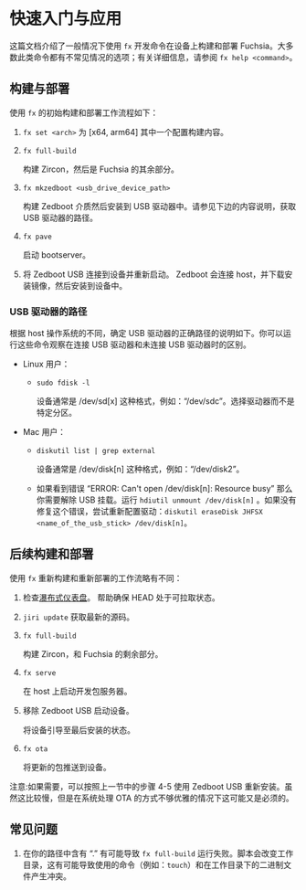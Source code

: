 <!--# Build and Pave Quickstart-->

# 快速入门与应用

<!--This document captures the common-case workflow for building and deploying
Fuchsia onto a device using `fx` development commands. Most such commands
have options for less common situations; see `fx help <command>` for details.-->
这篇文档介绍了一般情况下使用 `fx` 开发命令在设备上构建和部署 Fuchsia。大多数此类命令都有不常见情况的选项；有关详细信息，请参阅 `fx help <command>`。

<!--## Initial Build and Deploy-->

## 构建与部署

<!--The initial build and deploy workflow using `fx` is as follows:-->
使用 `fx` 的初始构建和部署工作流程如下：

<!--1. `fx set <arch>`
       Configures the build for <arch>: one of [x64, arm64].-->

<!--1.  `fx full-build`
    Builds Zircon, then the rest of Fuchsia.-->
<!--1.  `fx mkzedboot <usb_drive_device_path>`
    Builds the Zedboot media and installs to the USB drive target. See below
    for notes on obtaining the USB drive device path.-->
<!--1.  `fx pave`
    Starts the bootserver.-->
<!--1.  Attach Zedboot USB to device and reboot.
    Zedboot will connect to the host, download the pave image, and pave the
    device.-->

1. `fx set <arch>`
   为 [x64, arm64] 其中一个配置<arch>构建内容。

1. `fx full-build`

   构建 Zircon，然后是 Fuchsia 的其余部分。

1. `fx mkzedboot <usb_drive_device_path>`

   构建 Zedboot 介质然后安装到 USB 驱动器中。请参见下边的内容说明，获取 USB 驱动器的路径。

1. `fx pave`

   启动 bootserver。

1. 将 Zedboot USB 连接到设备并重新启动。
   Zedboot 会连接 host，并下载安装镜像，然后安装到设备中。

   

<!--### USB drive device path-->
### USB 驱动器的路径

<!--ructions for determining the correct path to your USB drive are as follows,
depending on the host OS. In either case, you can run the command once with the
USB drive disconnected, then run again with it connected, to see the
difference.-->
根据 host 操作系统的不同，确定 USB 驱动器的正确路径的说明如下。你可以运行这些命令观察在连接 USB 驱动器和未连接 USB 驱动器时的区别。

<!-- Linux users:-->
* Linux 用户：
  - `sudo fdisk -l`
    <!--Drives are usually of the form /dev/sd[x], e.g. '/dev/sdc'. Select
    the drive rather than a specific partition.-->
    <!--* Mac users:-->

    设备通常是 /dev/sd[x] 这种格式，例如：“/dev/sdc”。选择驱动器而不是特定分区。
* Mac 用户：
  - `diskutil list | grep external`
    <!--Drives are usually of the form /dev/disk[n], e.g. '/dev/disk2'.-->

    设备通常是 /dev/disk[n] 这种格式，例如：“/dev/disk2”。

  <!-- - If you see 'ERROR: Can't open /dev/disk[n]: Resource busy'
    then you will have to unmount the usb drive.
    For this run `hdiutil unmount /dev/disk[n]`.
    If this does not fix the error, try reformating the drive:
    `diskutil eraseDisk JHFSX <name_of_the_usb_stick> /dev/disk[n]`.-->

  -  如果看到错误 “ERROR: Can't open /dev/disk[n]: Resource busy” 那么你需要解除 USB 挂载。运行 `hdiutil unmount /dev/disk[n]` 。如果没有修复这个错误，尝试重新配置驱动：`diskutil eraseDisk JHFSX <name_of_the_usb_stick> /dev/disk[n]`。

<!--## Subsequent Build and Deploy-->
## 后续构建和部署

<!--The workflow for re-building and re-deploying using `fx` is slightly different:-->
使用 `fx` 重新构建和重新部署的工作流略有不同：

<!--1.  Check the [build waterfall dashboard](https://fuchsia-dashboard.appspot.com/).
    Helps ensure that HEAD is in a good state to pull.-->
<!--1.  `jiri update`
    Fetches the latest code.-->
<!--1.  `fx full-build`
    Builds Zircon, then the rest of Fuchsia.-->
<!--1.  `fx serve`
    Starts a development package server on the host.-->
<!--1.  Boot the device *without* Zedboot USB attached.
    Boots the device into its last-paved state.-->
<!--1.  `fx ota`
    Pushes updated packages to the device.-->

1. 检查[瀑布式仪表盘](https://fuchsia-dashboard.appspot.com/)。
   帮助确保 HEAD 处于可拉取状态。

1. `jiri update`
   获取最新的源码。
   
1. `fx full-build`

   构建 Zircon，和 Fuchsia 的剩余部分。
   
1. `fx serve`

    在 host 上启动开发包服务器。

1. 移除 Zedboot USB 启动设备。

    将设备引导至最后安装的状态。

1. `fx ota`

    将更新的包推送到设备。

    

<!--NOTE: If desired, the device can be re-paved using Zedboot USB as per steps 4-5 in the previous section. This is slower, but may be necessary in some cases
where the system handles the OTA less than gracefully.-->

注意:如果需要，可以按照上一节中的步骤 4-5 使用 Zedboot USB 重新安装。虽然这比较慢，但是在系统处理 OTA 的方式不够优雅的情况下这可能又是必须的。

<!--## Troubleshooting-->
## 常见问题

<!--1.  Having '.' in your PATH may cause `fx full-build` to fail.  The script will
    change the working directory such that it may create conflicts between the
    commands it uses (e.g. `touch`) and the binaries in the working directory.-->
1. 在你的路径中含有 “.” 有可能导致 `fx full-build` 运行失败。脚本会改变工作目录，这有可能导致使用的命令（例如：`touch`）和在工作目录下的二进制文件产生冲突。
